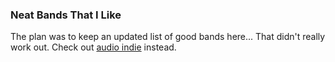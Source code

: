 ### Neat Bands That I Like

The plan was to keep an updated list of good bands here... That didn't
really work out. Check out [audio indie](http://www.audioindie.com)
instead.
